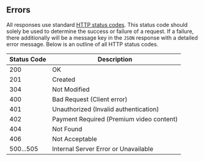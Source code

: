 <!-- ERRORS -->
<h2 class="head-3 margin-top-xlarge padding-top-xlarge border-top margin-bottom-medium" id="errors">Errors</h2>

<section class="text-2 contain margin-bottom-large">
  All responses use standard <a href="https://en.wikipedia.org/wiki/List_of_HTTP_status_codes">HTTP status codes</a>. This status code should solely be used to determine the success or failure of a request. If a failure, there additionally will be a message key in the <code>JSON</code> response with a detailed error message. Below is an outline of all HTTP status codes.
</section>


<table class="margin-bottom-xlarge padding-bottom-xlarge">
  <thead>
    <tr class="text-2">
      <th class="padding-medium nowrap">Status Code</th>
      <th class="padding-medium">Description</th>
    </tr>
  </thead>

  <tbody>
    <tr class="text-2 border-bottom border--light-gray">
      <td class="text--navy">200</td>
      <td>OK</td>
    </tr>
    <tr class="text-2 border-bottom border--light-gray">
      <td class="text--navy">201</td>
      <td>Created</td>
    </tr>
    <tr class="text-2 border-bottom border--light-gray">
      <td class="text--navy">304</td>
      <td>Not Modified</td>
    </tr>
    <tr class="text-2 border-bottom border--light-gray">
      <td class="text--navy">400</td>
      <td>Bad Request (Client error)</td>
    </tr>
    <tr class="text-2 border-bottom border--light-gray">
      <td class="text--navy">401</td>
      <td>Unauthorized (Invalid authentication)</td>
    </tr>
    <tr class="text-2 border-bottom border--light-gray">
      <td class="text--navy">402</td>
      <td>Payment Required (Premium video content)</td>
    </tr>
    <tr class="text-2 border-bottom border--light-gray">
      <td class="text--navy">404</td>
      <td>Not Found</td>
    </tr>
    <tr class="text-2 border-bottom border--light-gray">
      <td class="text--navy">406</td>
      <td>Not Acceptable</td>
    </tr>
    <tr class="text-2 border-bottom border--light-gray">
      <td class="text--navy">500...505</td>
      <td>Internal Server Error or Unavailable</td>
    </tr>
  </tbody>
</table>
